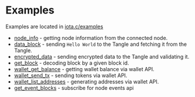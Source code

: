 # Examples

Examples are located in [iota.c/examples](https://github.com/iotaledger/iota.c/tree/develop/examples)

* [node_info](https://github.com/iotaledger/iota.c/blob/develop/examples/node_info.c) - getting node information from the connected node.
* [data_block](https://github.com/iotaledger/iota.c/blob/develop/examples/data_block.c) - sending `Hello World` to the Tangle and fetching it from the Tangle.
* [encrypted_data](https://github.com/iotaledger/iota.c/blob/develop/examples/encrypted_data.c) - sending encrypted data to the Tangle and validating it.
* [get_block](https://github.com/iotaledger/iota.c/blob/develop/examples/get_block.c) - decoding block by a given block id.
* [wallet_get_balance](https://github.com/iotaledger/iota.c/blob/develop/examples/wallet_get_balance.c) - getting wallet balance via wallet API.
* [wallet_send_tx](https://github.com/iotaledger/iota.c/blob/develop/examples/wallet_send_tx.c) - sending tokens via wallet API.
* [wallet_list_addresses](https://github.com/iotaledger/iota.c/blob/develop/examples/wallet_list_addresses.c) - generating addresses via wallet API.
* [get_event_blocks](https://github.com/iotaledger/iota.c/blob/develop/examples/get_event_blocks.c) - subscribe for node events api

